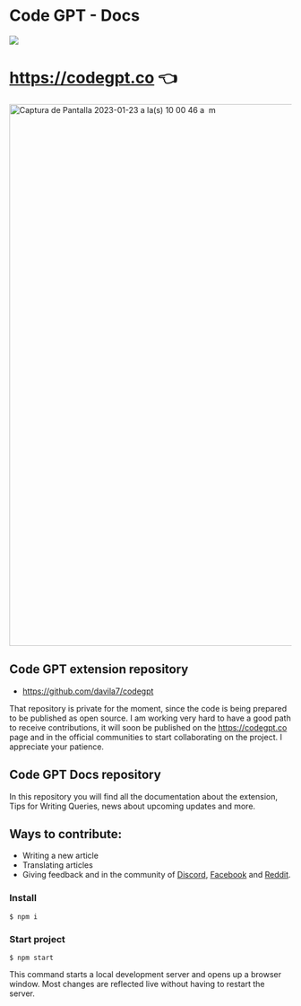 # Code GPT - Docs
[![](https://dcbadge.vercel.app/api/server/E7kYzcvE)](https://discord.gg/769uqnK3)

# https://codegpt.co 👈

<img width="966" alt="Captura de Pantalla 2023-01-23 a la(s) 10 00 46 a  m" src="https://user-images.githubusercontent.com/6216945/214072504-72e9de44-d87e-488b-8733-2d9555b8bd04.png">

## Code GPT extension repository
 
- https://github.com/davila7/codegpt

That repository is private for the moment, since the code is being prepared to be published as open source.
I am working very hard to have a good path to receive contributions, it will soon be published on the https://codegpt.co page and in the official communities to start collaborating on the project. I appreciate your patience.

## Code GPT Docs repository
In this repository you will find all the documentation about the extension, Tips for Writing Queries, news about upcoming updates and more.

## Ways to contribute:

- Writing a new article
- Translating articles
- Giving feedback and in the community of [Discord](https://discord.gg/xc5RcH5n), [Facebook](https://www.facebook.com/groups/1590127588169761) and [Reddit](https://www.reddit.com/r/CodeGPT_VSCode/).

### Install
```
$ npm i
```

### Start project

```
$ npm start
```

This command starts a local development server and opens up a browser window. Most changes are reflected live without having to restart the server.
